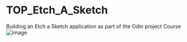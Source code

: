# TOP_Etch_A_Sketch
Building an Etch a Sketch application as part of the Odin project Course
![image](https://github.com/SexyCornman/TOP_Etch_A_Sketch/assets/112855044/63421c18-3ee5-4638-8106-bf75c1c33e07)

